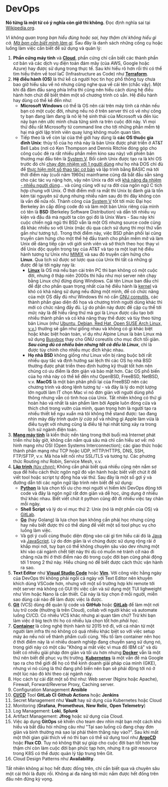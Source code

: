 # DevOps

**Nó từng là một từ có ý nghĩa còn giờ thì không.** Đọc định nghĩa sai tại [Wikipedia.org](https://en.wikipedia.org/wiki/DevOps).

_Vì không quan trọng bạn hiểu đúng hoặc sai, hay thậm chí không hiểu gì cả. <u>Mà bạn cần biết mình làm gì</u>._ Sau đây là danh sách những công cụ hoặc luồng làm việc cần biết để sử dụng và quản lý:

1. **Phần cứng máy tính** và [**Cloud**](/cloud/index.md), phần cứng chỉ cần biết các thành phần cơ bản và các dịch vụ điện toán đám mây (của AWS, Google hoặc Azure) hay được sử dụng trong thực tế. Sau khi hiểu rõ hơn rồi thì có thể tìm hiểu thêm về tool IaC (Infrastructure as Code) như [**Terraform**](/terraform/index.md).
2. **Hệ điều hành (OS)** là thứ kể cả người học tin học phổ thông tuy chưa bao giờ hiểu sâu về nó nhưng cũng nghe qua về cái tên (chắc vậy). Một khi đã đâm đầu sang phía Infra thì cũng nên hiểu cách dùng hệ điều hành hơn chút để biết thêm một số chương trình có sẵn. Hệ điều hành hay dùng có thể kể đến như:
   - **Microsoft Windows** có thể là OS nên cài trên máy tính cá nhân nếu bạn có một cuộc đời, nhưng nếu nó ở trên server thì có vẻ như công ty bạn đang làm đang là nô lệ hệ sinh thái của Microsoft và đến lúc này bạn nên ước mình chưa từng sinh ra trên cuộc đời này. Vì mọi thứ đều rất Microsofty từ command line cho tới những phần mềm tệ hại mà giới lập trình viên quay lưng không muốn quan tâm.
   - Tiếp theo là vế còn lại của thế giới hay dùng là **các OS thuộc gia đình Unix**: thủy tổ của họ nhà này là bản Unix được phát triển ở AT&T Bell Labs (nơi có Ken Thompson and Dennis Ritchie đóng góp cho công cuộc đẻ ra rất nhiều phần mềm kino sau này) với phiên bản thương mại đầu tiên là <u>System V</u>. Bối cảnh Unix được tạo ra là khi OS trước đó chỉ <u>chạy đơn nhiệm với 1 người dùng</u> như họ nhà DOS chỉ đủ để <u>thực hiện một số thao tác cơ bản</u> và lập trình bằng BASIC mà tới thời điểm này (cuối năm 1960s) mainframe cũng đã bắt đầu sẵn sàng cho các tác vụ nặng hơn, vậy nên Unix ra đời với <u>khả năng đa nhiệm - nhiều người dùng</u>... và cũng cùng với sự ra đời của ngôn ngữ C tích hợp chung với Unix. Ở thời điểm mới ra mắt thì Unix bị đánh giá là tốn kém tài nguyên sử dụng nhưng nhiều năm sau đó thì đây không còn là vấn đề nữa rồi. Thành công của <u>System V</u> tốt tới mức Đại học Berkeley ăn cắp đống code đó và làm một bản Unix riêng của mình có tên là **BSD** (Berkeley Software Distribution) và dẫn tới nhiều vụ kiện và đấu đá mà người ta còn gọi đó là Unix Wars - Sau này khi cuộc chiến ngã ngũ thì BSD vẫn là một OS nhưng source code cũng đã khác nhiều so với Unix (mặc dù qua cách sử dụng thì mọi thứ vẫn gần như tương tự). Trong thời điểm này, việc BSD phân phối lại cũng truyền cảm hứng cho một thế hệ đấu tranh cho phần mềm mở và làm Unix dễ dàng tiếp cận với giới sinh viên và sở thích theo học thay vì để Unix độc quyền trong tay của AT&T và tạo ra một loạt hệ điều hành tương tự Unix như <u>MIMIX</u> và sau đó truyền cảm hứng cho **Linux**. Qua lịch sử được sơ lược qua của Unix thì tất cả những gì được để lại tới ngày nay là:
     - [**Linux**](/linux/index.md) là OS mà nếu bạn cài trên PC thì bạn không có một cuộc đời, nhưng ở thập niên 2000s thì hầu như mọi server nên chạy bằng Linux chứ đừng dùng Windows. Cái tên Linux ban đầu chỉ để đặt cho phần quan trọng nhất của hệ điều hành là <u>kernel</u> và khó có khả năng sử dụng nếu đứng một mình, để có chức năng của một OS đầy đủ như Windows thì nó cần <u>GNU coreutils</u>, các thành phần giao diện đồ họa và chương trình người dùng khác thì mới có chức năng đầy đủ. Lý do phần này được đề cập cụ thể tới mức này là để hiểu rằng thứ mà gọi là Linux được cấu tạo bởi nhiều thành phần và có khả năng thay thế được và tùy theo từng bản Linux (như <u>Ubuntu, Debian, Red Hat, Open SUSE Arch Linux, v.v.</u>) thường sẽ gần như giống nhau và không có gì khác biệt hoặc khác biệt hoàn toàn, ví dụ như Alpine Linux là bản Linux mà sử dụng <u>Busybox</u> thay cho GNU coreutils cho mục đích tối giản. **_Sau cùng dù có nhiều bản nhưng tất cả đều là Linux_**, chỉ là được tùy chỉnh cho nhiều mục đích khác nhau.
     - **Họ nhà BSD** không giống như Linux vốn bị ràng buộc bởi rất nhiều quy tắc và định hướng sai lệch thì các OS họ nhà BSD thường được phát triển theo định hướng kỹ thuật tốt hơn nên chúng có ưu điểm là đơn giản và bảo mật hơn. Các OS phổ biến của họ nhà này có thể kể đến như OpenBSD, FreeBSD, NetBSD, v.v. **MacOS** là một bản phân phối lại của FreeBSD nên các chương trình và dòng lệnh tương tự - và đây là lý do một lượng lớn người làm IT chọn Mac vì nó đơn giản với người dùng phổ thông nhưng vẫn có tinh hoa của Unix. Tất nhiên không có thứ gì hoàn hảo và nhất là sản phẩm làm bởi Apple luôn đóng cửa và thích chơi trong vườn của mình, quan trọng hơn là người tạo ra nhiều thiết kế ngu xuẩn mà tôi không thể stand được: tao đang nhìn mày đấy _trình quản lý cửa sổ_ và những gì Apple làm vừa là điều tuyệt vời nhưng cũng là điều tệ hại nhất từng xảy ra trong lịch sử ngành điện toán.
3. [**Mạng máy tính**](/network/index.md) là kiến thức nền tảng trong thời buổi mà Internet phát triển như bây giờ, không cần nắm quá sâu mà chỉ cần hiểu sơ về: mô hình mạng như OSI (Open Systems Interconnection); các giao thức hoặc thành phần mạng như TCP hoặc UDP, HTTP/HTTPS, DNS, SSH, FTP/SFTP, v.v. Mã hóa kết nối như SSL/TLS và tương tự. Các phương thức Routing như Robin, Service Mesh, v.v.
4. [**Lập trình** (tùy chọn):](/programming/index.md) Không cần phải biết quá nhiều cũng nên nắm sơ qua để hiểu cách thức ngôn ngữ đó vận hành hoặc biết viết chút ít để viết tool hoặc script tự động hóa vài thứ. Sau đây là một số gợi ý và đường dẫn tới các ngôn ngữ lập trình nên biết để sử dụng:
   - [**Python**](/programming/python.md) là lựa chọn tối ưu cho mọi người vì hiếm khi DevOps động tới code và đây là ngôn ngữ rất đơn giản và dễ học, ứng dụng ở nhiều thứ khác nhau. Biết viết chút ít python cũng đỡ đi nhiều việc tay chân mỗi ngày.
   - **Shell Script** và lý do vì mục thứ 2: Unix (nó là một phần của OS) và [GitLab](/git/gitlab.md).
   - [**Go**](/programming/go.md) (hay Golang) là lựa chọn bạn không cần phải học nhưng cũng hay nếu biết được thì có thể dùng để viết một số tool phục vụ cho luồng làm việc.
   - Và gợi ý cuối cùng thuộc diện động vào cái gì tìm hiểu cái đó là [Java](/programming/java.md) và [JavaScript](/programming/javascript.md). Lý do đơn giản là vì chúng được sử dụng rộng rãi ở khắp mọi nơi, tuy bạn có thể không chuyên sâu vào dev nhưng một khi vào cái ngành chết tiệt này thì dù có muốn né tránh cỡ nào đi chăng nữa thì ở thời điểm nào đó trong cuộc đời bạn cũng phải động tới 1 trong 2 thứ này. Hiểu chúng nó để biết được cách thức vận hành ra sao.
5. **Text Editor** như [**Visual Studio Code**](/tools/vscodium.md) hoặc [**Vim**](/tools/neovim.md). Với công việc hằng ngày của DevOps thì không phải ngồi cả ngày với Text Editor nên khuyên khích dùng VSCode hơn, nhưng với một số trường hợp khi remote tới một server mà không có GUI thì việc cần và sử dụng một TUI lighweight như Vim hoặc Nano là cần thiết. Cái này là tùy chọn ở mỗi người, miễn sao dùng cái nào để làm được việc là được.
6. [**Git**](/git/index.md) (VCS) dùng để quản lý code và **GitHub** hoặc [**GitLab**](/git/gitlab.md) để làm một nơi lưu trữ code (thường là trên Cloud), collab với người khác và automate luồng CI/CD. Có nhiều VCS khác nhưng ai quan tâm chứ? Trừ khi bạn làm việc ở big tech thì họ có nhiều lựa chọn tốt hơn _phải học_.
7. [**Container**](/container/index.md) là công nghệ thịnh hành từ 2015 trở đi, với cá nhân từ một người làm infra thì nó không có quá nhiều khác biệt so với việc setup máy ảo nếu nói về thành phẩm cuối cùng. Yếu tố làm container nên học ở thời điểm này là vì nhiều doanh nghiệp đang chuyển sang sử dụng nó, trong giới này có một câu "Không ai mất việc vì mua đồ IBM cả" và dù biết có nhiều giải pháp đơn giản và tối ưu hơn nhưng [**Docker**](/container/docker.md) vẫn là một thứ nên biết để phục vụ thị trường. [**Kubernetes**](/container/k8s.md) là một vấn đề mà Google tạo ra cho thế giới để họ có thể kinh doanh giải pháp của mình (GKE), nhưng vì nó cũng là thứ đang phổ biến nên bạn sẽ phải động tới nó ở một lúc nào đó khi theo cái ngành này.
8. Học cách tự cài đặt một số thứ như: Web server (Nginx hoặc Apache), Firewall, Forward/Reverse Proxy, Caching server.
9. Configuration Management **Ansible**
10. [**CI/CD**](/cicd/index.md) Tool **GitLab CI** **Github Actions** hoặc **Jenkins**
11. Secret Management như **Vault** hay sử dụng của Kubernetes hoặc Cloud
12. Monitoring (**Grafana**, **Prometheus**, **New Relic**, **Open Telemetry**)
13. Log Management: **Loki**, **Splunk**
14. Artifact Management: **Jfrog** hoặc sử dụng của Cloud.
15. Việc áp dụng **GitOps** sẽ khiến cho team dev nhìn mặt bạn một cách khó hiểu và bắt đầu hỏi những câu như "Tại sao luồng cũ đang chạy đơn giản và bình thường mà sao lại phải thêm thằng này vào?". Sau khi mất một thời gian giải thích về nó thì bạn có thể sử dụng tool như [**ArgoCD**](/git/argocd.md) hoặc **Flux CD**. Tuy nó không thật sự giúp cho cuộc đời bạn tốt hơn hay thậm chí còn làm cuộc đời bạn phức tạp hơn, nhưng ít ra giờ resource trong K8S có thể được quản lý tập trung trên Git.
16. Cloud Design Patterns như **Availability**.

Tất nhiên không ai học hết được đống trên, chỉ cần biết qua và chuyên sâu một cái thôi là được rồi. Không ai đa năng tới mức nắm được hết đống trên đâu nên đừng kỳ vọng.
